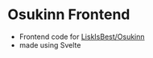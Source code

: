# Osukinn Frontend
- Frontend code for [LiskIsBest/Osukinn](https://github.com/LiskIsBest/Osukinn)
- made using Svelte
